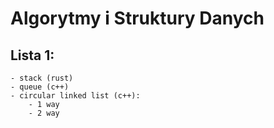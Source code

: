 # Algorytmy i Struktury Danych

## Lista 1:
    - stack (rust)
    - queue (c++)
    - circular linked list (c++):
        - 1 way
        - 2 way